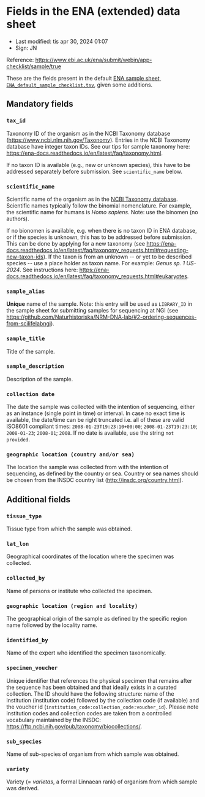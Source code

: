 # Fields in the ENA (extended) data sheet

- Last modified: tis apr 30, 2024  01:07
- Sign: JN

Reference: <https://www.ebi.ac.uk/ena/submit/webin/app-checklist/sample/true>

These are the fields present in the default [ENA sample sheet,
`ENA_default_sample_checklist.tsv`](ENA_default_sample_checklist.tsv), given
some additions.

## Mandatory fields

### `tax_id`

Taxonomy ID of the organism as in the NCBI Taxonomy database
(<https://www.ncbi.nlm.nih.gov/Taxonomy>).  Entries in the NCBI Taxonomy
database have integer taxon IDs. See our tips for sample taxonomy here:
<https://ena-docs.readthedocs.io/en/latest/faq/taxonomy.html>.

If no taxon ID is available (e.g., new or unknown species), this have to be
addressed separately before submission. See `scientific_name` below.

### `scientific_name`

Scientific name of the organism as in the [NCBI Taxonomy
database](https://www.ncbi.nlm.nih.gov/Taxonomy). Scientific names typically
follow the binomial nomenclature. For example, the scientific name for humans
is *Homo sapiens*. Note: use the binomen (no authors).

If no bionomen is available, e.g. when there is no taxon ID in ENA database, or
if the species is unknown, this has to be addressed before submission. This
can be done by applying for a new taxonomy (see
<https://ena-docs.readthedocs.io/en/latest/faq/taxonomy_requests.html#requesting-new-taxon-ids>).
If the taxon is from an unknown -- or yet to be described species -- use a
place holder as taxon name.  For example: *Genus sp. 1 US-2024*. See
instructions here:
<https://ena-docs.readthedocs.io/en/latest/faq/taxonomy_requests.html#eukaryotes>.

### `sample_alias`

**Unique** name of the sample. Note: this entry will be used as `LIBRARY_ID` in
the sample sheet for submitting samples for sequencing at NGI (see
<https://github.com/Naturhistoriska/NRM-DNA-lab/#2-ordering-sequences-from-scilifelabngi>).

### `sample_title`

Title of the sample.

### `sample_description`

Description of the sample.

### `collection date`

The date the sample was collected with the intention of sequencing, either as
an instance (single point in time) or interval. In case no exact time is
available, the date/time can be right truncated i.e. all of these are valid
ISO8601 compliant times: `2008-01-23T19:23:10+00:00`; `2008-01-23T19:23:10`;
`2008-01-23`; `2008-01`; `2008`. If no date is available, use the string `not
provided`.

### `geographic location (country and/or sea)`

The location the sample was collected from with the intention of sequencing, as
defined by the country or sea. Country or sea names should be chosen from the
INSDC country list (<http://insdc.org/country.html>).

## Additional fields

### `tissue_type`

Tissue type from which the sample was obtained.

### `lat_lon`

Geographical coordinates of the location where the specimen was collected.

### `collected_by`

Name of persons or institute who collected the specimen.

### `geographic location (region and locality)`

The geographical origin of the sample as defined by the specific region name
followed by the locality name.

### `identified_by`

Name of the expert who identified the specimen taxonomically.

### `specimen_voucher`

Unique identifier that references the physical specimen that remains after the
sequence has been obtained and that ideally exists in a curated collection. The
ID should have the following structure: name of the institution (institution
code) followed by the collection code (if available) and the voucher id
(`institution_code:collection_code:voucher_id`). Please note institution codes
and collection codes are taken from a controlled vocabulary maintained by the
INSDC: <https://ftp.ncbi.nih.gov/pub/taxonomy/biocollections/>.

### `sub_species`

Name of sub-species of organism from which sample was obtained.

### `variety`

Variety (= *varietas*, a formal Linnaean rank) of organism from which sample
was derived.

